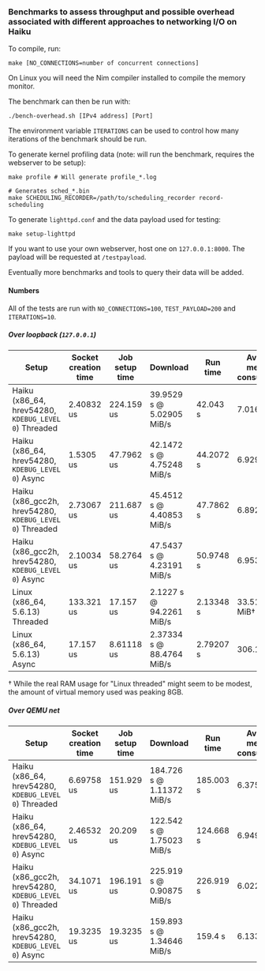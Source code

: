### Benchmarks to assess throughput and possible overhead associated with different approaches to networking I/O on Haiku

To compile, run:

    make [NO_CONNECTIONS=number of concurrent connections]

On Linux you will need the Nim compiler installed to compile the memory monitor.

The benchmark can then be run with:

    ./bench-overhead.sh [IPv4 address] [Port]

The environment variable `ITERATIONS` can be used to control how many iterations
of the benchmark should be run.

To generate kernel profiling data (note: will run the benchmark, requires the webserver to be setup):

    make profile # Will generate profile_*.log

    # Generates sched_*.bin
    make SCHEDULING_RECORDER=/path/to/scheduling_recorder record-scheduling

To generate `lighttpd.conf` and the data payload used for testing:

    make setup-lighttpd

If you want to use your own webserver, host one on `127.0.0.1:8000`. The payload will be requested at `/testpayload`.

Eventually more benchmarks and tools to query their data will be added.

#### Numbers

All of the tests are run with `NO_CONNECTIONS=100`, `TEST_PAYLOAD=200` and
`ITERATIONS=10`.

##### Over loopback (`127.0.0.1`)

Setup                                                          | Socket creation time | Job setup time |          Download           |  Run time  |  Average memory consumption
-------------------------------------------------------------- | -------------------- | -------------- | --------------------------- | ---------- | ----------------------------
Haiku (x86\_64, hrev54280, `KDEBUG_LEVEL 0`) Threaded          |      2.40832 us      |   224.159 us   |  39.9529 s @ 5.02905 MiB/s  |  42.043 s  |          7.01697 MiB
Haiku (x86\_64, hrev54280, `KDEBUG_LEVEL 0`) Async             |      1.5305 us       |   47.7962 us   |  42.1472 s @ 4.75248 MiB/s  |  44.2072 s |          6.92944 MiB
Haiku (x86\_gcc2h, hrev54280, `KDEBUG_LEVEL 0`) Threaded       |      2.73067 us      |   211.687 us   |  45.4512 s @ 4.40853 MiB/s  |  47.7862 s |          6.892 MiB
Haiku (x86\_gcc2h, hrev54280, `KDEBUG_LEVEL 0`) Async          |      2.10034 us      |   58.2764 us   |  47.5437 s @ 4.23191 MiB/s  |  50.9748 s |          6.95322 MiB
Linux (x86\_64, 5.6.13) Threaded                               |      133.321 us      |   17.157 us    |  2.1227 s @ 94.2261 MiB/s   |  2.13348 s |          33.5141 MiB†
Linux (x86\_64, 5.6.13) Async                                  |      17.157 us       |   8.61118 us   |  2.37334 s @ 88.4764 MiB/s  |  2.79207 s |          306.113 MiB

† While the real RAM usage for "Linux threaded" might seem to be modest, the amount of virtual memory used was peaking 8GB.

##### Over QEMU net

Setup                                                          | Socket creation time | Job setup time |          Download           |  Run time  |  Average memory consumption
-------------------------------------------------------------- | -------------------- | -------------- | --------------------------- | ---------- | ----------------------------
Haiku (x86\_64, hrev54280, `KDEBUG_LEVEL 0`) Threaded          |      6.69758 us      |   151.929 us   |  184.726 s @ 1.11372 MiB/s  |  185.003 s |          6.37533 MiB
Haiku (x86\_64, hrev54280, `KDEBUG_LEVEL 0`) Async             |      2.46532 us      |   20.209 us    |  122.542 s @ 1.75023 MiB/s  |  124.668 s |          6.94922 MiB
Haiku (x86\_gcc2h, hrev54280, `KDEBUG_LEVEL 0`) Threaded       |      34.1071 us      |   196.191 us   |  225.919 s @ 0.90875 MiB/s  |  226.919 s |          6.02247 MiB
Haiku (x86\_gcc2h, hrev54280, `KDEBUG_LEVEL 0`) Async          |      19.3235 us      |   19.3235 us   |  159.893 s @ 1.34646 MiB/s  |  159.4 s   |          6.1331 MiB


